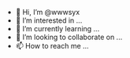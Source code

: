 - 👋 Hi, I’m @wwwsyx
- 👀 I’m interested in ...
- 🌱 I’m currently learning ...
- 💞️ I’m looking to collaborate on ...
- 📫 How to reach me ...

<!---
wwwsyx/wwwsyx is a ✨ special ✨ repository because its `README.md` (this file) appears on your GitHub profile.
You can click the Preview link to take a look at your changes.
--->
